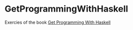 # GetProgrammingWithHaskell
Exercies of the book [Get Programming With Haskell](https://www.manning.com/books/get-programming-with-haskell?a_aid=elbaulp&a_bid=766c7388)
